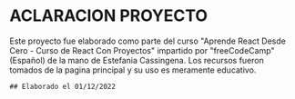# ACLARACION PROYECTO
Este proyecto fue elaborado como parte del curso "Aprende React Desde Cero - Curso de React Con Proyectos" impartido por "freeCodeCamp" (Español) de la mano de Estefania Cassingena. 
Los recursos fueron tomados de la pagina principal y su uso es meramente educativo. 


    ## Elaborado el 01/12/2022

